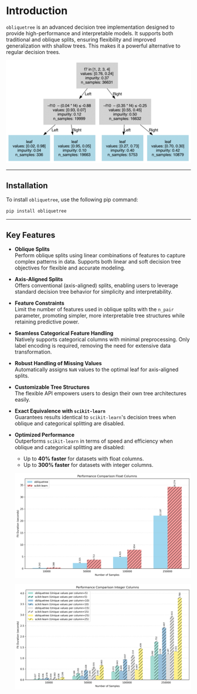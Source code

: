 # Introduction

`obliquetree` is an advanced decision tree implementation designed to provide high-performance and interpretable models. It supports both traditional and oblique splits, ensuring flexibility and improved generalization with shallow trees. This makes it a powerful alternative to regular decision trees.

![Tree Visualization](_static/tree_visual.png)

-----
## Installation 
To install `obliquetree`, use the following pip command:

```bash
pip install obliquetree
```
-----

## **Key Features**

- **Oblique Splits**  
  Perform oblique splits using linear combinations of features to capture complex patterns in data. Supports both linear and soft decision tree objectives for flexible and accurate modeling.

- **Axis-Aligned Splits**  
  Offers conventional (axis-aligned) splits, enabling users to leverage standard decision tree behavior for simplicity and interpretability.

- **Feature Constraints**  
  Limit the number of features used in oblique splits with the `n_pair` parameter, promoting simpler, more interpretable tree structures while retaining predictive power.

- **Seamless Categorical Feature Handling**  
  Natively supports categorical columns with minimal preprocessing. Only label encoding is required, removing the need for extensive data transformation.

- **Robust Handling of Missing Values**  
  Automatically assigns `NaN` values to the optimal leaf for axis-aligned splits.

- **Customizable Tree Structures**  
  The flexible API empowers users to design their own tree architectures easily.

- **Exact Equivalence with `scikit-learn`**  
  Guarantees results identical to `scikit-learn`'s decision trees when oblique and categorical splitting are disabled.

- **Optimized Performance**  
  Outperforms `scikit-learn` in terms of speed and efficiency when oblique and categorical splitting are disabled:
  - Up to **40% faster** for datasets with float columns.
  - Up to **300% faster** for datasets with integer columns.

  ![Performance Comparison (Float)](_static/sklearn_perf/performance_comparison_float.png)

  ![Performance Comparison (Integer)](_static/sklearn_perf/performance_comparison_int.png)